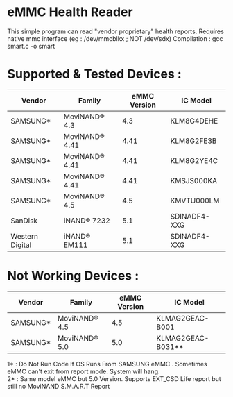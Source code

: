 # eMMC Health Reader
This simple program can read "vendor proprietary" health reports.
Requires native mmc interface (eg : /dev/mmcblkx ; NOT /dev/sdx)
Compilation : gcc smart.c -o smart

# Supported & Tested Devices : 

| Vendor | Family | eMMC Version | IC Model |
| - | - | - | - |
| SAMSUNG* | MoviNAND® 4.3 | 4.3 | KLM8G4DEHE |
| SAMSUNG* | MoviNAND® 4.41 | 4.41 | KLM8G2FE3B |
| SAMSUNG* | MoviNAND® 4.41 | 4.41 | KLM8G2YE4C |
| SAMSUNG* | MoviNAND® 4.41 | 4.41 | KMSJS000KA |
| SAMSUNG* | MoviNAND® 4.5 | 4.5 | KMVTU000LM |
| SanDisk | iNAND® 7232 | 5.1 | SDINADF4-XXG |
| Western Digital | iNAND® EM111 | 5.1 | SDINADF4-XXG |


# Not Working Devices : 

| Vendor | Family | eMMC Version | IC Model |
| - | - | - | - |
| SAMSUNG* | MoviNAND® 4.5 | 4.5 | KLMAG2GEAC-B001 |
| SAMSUNG* | MoviNAND® 5.0 | 5.0 | KLMAG2GEAC-B031** |


1* : Do Not Run Code If OS Runs From SAMSUNG eMMC . Sometimes eMMC can't exit from report mode. System will hang.  
2* : Same model eMMC but 5.0 Version. Supports EXT_CSD Life report but still no MoviNAND S.M.A.R.T Report
